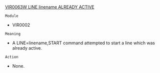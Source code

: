 [VIR0063W LINE linename ALREADY ACTIVE](https://virtel.readthedocs.io/en/latest/manuals/virtel/Virtel459MG/messages.html?highlight=VIR0063W#VIR0063W)

`Module`
- VIR0002

`Meaning`
- A LINE=linename,START command attempted to start a line which was already active.

`Action`
- None.
